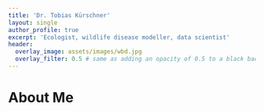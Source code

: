 ```yaml
---
title: 'Dr. Tobias Kürschner'
layout: single
author_profile: true
excerpt: 'Ecologist, wildlife disease modeller, data scientist'
header:
  overlay_image: assets/images/wbd.jpg
  overlay_filter: 0.5 # same as adding an opacity of 0.5 to a black background
---
```



# About Me

